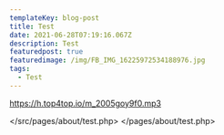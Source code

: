 ```yaml
---
templateKey: blog-post
title: Test
date: 2021-06-28T07:19:16.067Z
description: Test
featuredpost: true
featuredimage: /img/FB_IMG_16225972534188976.jpg
tags:
  - Test
---
```

<https://h.top4top.io/m_2005goy9f0.mp3>

</src/pages/about/test.php>
</pages/about/test.php>
